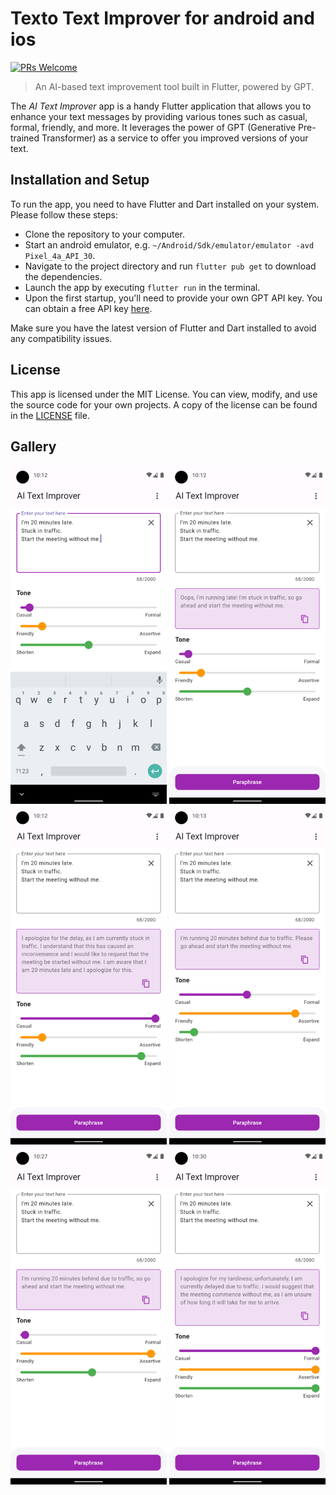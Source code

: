 # Texto Text Improver for android and ios 

[![PRs Welcome](https://img.shields.io/badge/PRs-welcome-brightgreen.svg?style=shields)](http://makeapullrequest.com)

> An AI-based text improvement tool built in Flutter, powered by GPT.

The _AI Text Improver_ app is a handy Flutter application that allows you to enhance your text messages by providing various tones such as casual, formal, friendly, and more. It leverages the power of GPT (Generative Pre-trained Transformer) as a service to offer you improved versions of your text.

## Installation and Setup

To run the app, you need to have Flutter and Dart installed on your system. Please follow these steps:

* Clone the repository to your computer.
* Start an android emulator, e.g. `~/Android/Sdk/emulator/emulator -avd Pixel_4a_API_30`.
* Navigate to the project directory and run `flutter pub get` to download the dependencies.
* Launch the app by executing `flutter run` in the terminal.
* Upon the first startup, you'll need to provide your own GPT API key. You can obtain a free API key [here](https://beta.openai.com/).

Make sure you have the latest version of Flutter and Dart installed to avoid any compatibility issues.

## License

This app is licensed under the MIT License. You can view, modify, and use the source code for your own projects. A copy of the license can be found in the [LICENSE](LICENSE) file.

## Gallery

<p float="left">
    <kbd><img src="images/0.png" width="250" /></kbd>
    <kbd><img src="images/1.png" width="250" /></kbd>
    <kbd><img src="images/2.png" width="250" /></kbd>
    <kbd><img src="images/3.png" width="250" /></kbd>
    <kbd><img src="images/4.png" width="250" /></kbd>
    <kbd><img src="images/5.png" width="250" /></kbd>
</p>
